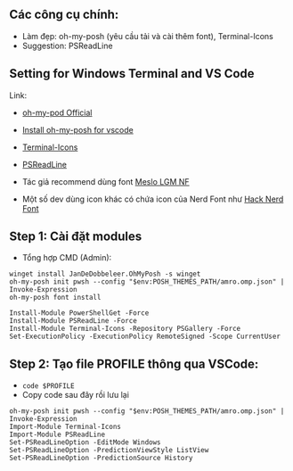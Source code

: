 ## Các công cụ chính:
- Làm đẹp: oh-my-posh (yêu cầu tải và cài thêm font), Terminal-Icons
- Suggestion: PSReadLine

## Setting for Windows Terminal and VS Code

Link:
- [oh-my-pod Official](https://ohmyposh.dev/docs/installation/windows)
- [Install oh-my-posh for vscode](https://dev.to/badgamerbad/oh-my-posh-on-all-windows-terminals-vs-code-integrated-terminal-too-3jg8#:~:text=open%20the%20terminal%20and%20run%20the%20following%20command,pwsh%20--config%20~%2F.1_shell.omp.json%20%7C%20Invoke-Expression%20restart%20the%20terminal)
- [Terminal-Icons](https://github.com/devblackops/Terminal-Icons)
- [PSReadLine](https://github.com/PowerShell/PSReadLine)

- Tác giả recommend dùng font [Meslo LGM NF](https://github.com/kalaschnik/meslolgs-nf-template)
- Một số dev dùng icon khác có chứa icon của Nerd Font như [Hack Nerd Font](https://github.com/ryanoasis/nerd-fonts/releases/download/v3.0.2/Hack.zip)

## Step 1: Cài đặt modules
- Tổng hợp CMD (Admin):
```
winget install JanDeDobbeleer.OhMyPosh -s winget
oh-my-posh init pwsh --config "$env:POSH_THEMES_PATH/amro.omp.json" | Invoke-Expression
oh-my-posh font install

Install-Module PowerShellGet -Force
Install-Module PSReadLine -Force
Install-Module Terminal-Icons -Repository PSGallery -Force
Set-ExecutionPolicy -ExecutionPolicy RemoteSigned -Scope CurrentUser
```

## Step 2: Tạo file PROFILE thông qua VSCode:
- `code $PROFILE`
- Copy code sau đây rồi lưu lại

```
oh-my-posh init pwsh --config "$env:POSH_THEMES_PATH/amro.omp.json" | Invoke-Expression
Import-Module Terminal-Icons
Import-Module PSReadLine
Set-PSReadLineOption -EditMode Windows
Set-PSReadLineOption -PredictionViewStyle ListView
Set-PSReadLineOption -PredictionSource History
```

